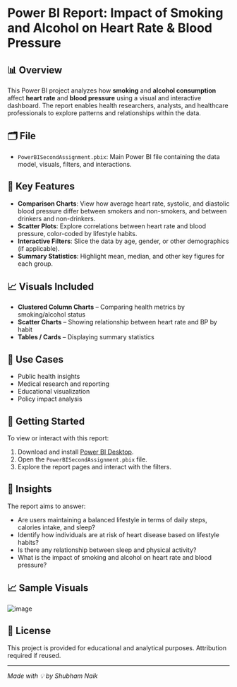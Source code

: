 # Power BI Report: Impact of Smoking and Alcohol on Heart Rate & Blood Pressure

## 📊 Overview

This Power BI project analyzes how **smoking** and **alcohol consumption** affect **heart rate** and **blood pressure** using a visual and interactive dashboard. The report enables health researchers, analysts, and healthcare professionals to explore patterns and relationships within the data.

## 🗂️ File

- `PowerBISecondAssignment.pbix`: Main Power BI file containing the data model, visuals, filters, and interactions.

## 📌 Key Features

- **Comparison Charts**: View how average heart rate, systolic, and diastolic blood pressure differ between smokers and non-smokers, and between drinkers and non-drinkers.
- **Scatter Plots**: Explore correlations between heart rate and blood pressure, color-coded by lifestyle habits.
- **Interactive Filters**: Slice the data by age, gender, or other demographics (if applicable).
- **Summary Statistics**: Highlight mean, median, and other key figures for each group.

## 📈 Visuals Included

- **Clustered Column Charts** – Comparing health metrics by smoking/alcohol status
- **Scatter Charts** – Showing relationship between heart rate and BP by habit
- **Tables / Cards** – Displaying summary statistics

## 🧪 Use Cases

- Public health insights
- Medical research and reporting
- Educational visualization
- Policy impact analysis

## 🚀 Getting Started

To view or interact with this report:

1. Download and install [Power BI Desktop](https://powerbi.microsoft.com/desktop/).
2. Open the `PowerBISecondAssignment.pbix` file.
3. Explore the report pages and interact with the filters.

## 🧠 Insights

The report aims to answer:
-  Are users maintaining a balanced lifestyle in terms of daily steps, calories intake, and sleep?
-  Identify how individuals are at risk of heart disease based on lifestyle habits?
-  Is there any relationship between sleep and physical activity?
-  What is the impact of smoking and alcohol on heart rate and blood pressure?

## 📈 Sample Visuals

![image](https://github.com/user-attachments/assets/e14c96d0-1282-4edb-82b5-8b35975dd6fe)




## 📄 License

This project is provided for educational and analytical purposes. Attribution required if reused.

---

*Made with 💡 by Shubham Naik*
